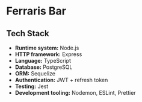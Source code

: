 # Ferraris Bar


## Tech Stack
- **Runtime system:** Node.js
- **HTTP framework:** Express
- **Language:** TypeScript
- **Database:** PostgreSQL
- **ORM:** Sequelize
- **Authentication:** JWT + refresh token
- **Testing:** Jest
- **Development tooling:** Nodemon, ESLint, Prettier